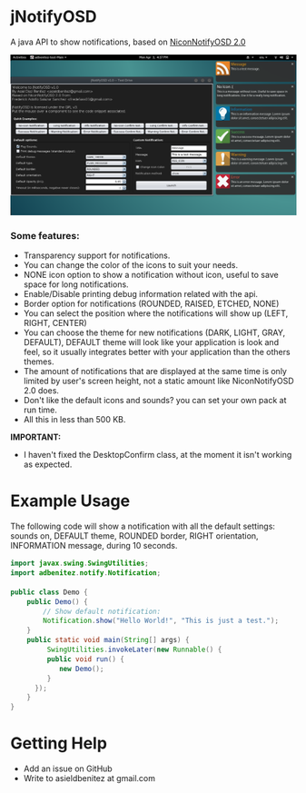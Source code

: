 # jNotifyOSD

A java API to show notifications, based on [NiconNotifyOSD 2.0](https://github.com/NiconDevTeam/NiconNotifyOSD)

![alt jNotifyOSD-Screenshot](https://github.com/adbenitez/jNotifyOSD/blob/master/assets/Screenshot.png)

### **Some features:**
* Transparency support for notifications.
* You can change the color of the icons to suit your needs.
* NONE icon option to show a notification without icon, useful to save space for long notifications.
* Enable/Disable printing debug information related with the api.
* Border option for notifications (ROUNDED, RAISED, ETCHED, NONE)
* You can select the position where the notifications will show up (LEFT, RIGHT, CENTER)
* You can choose the theme for new notifications (DARK, LIGHT, GRAY, DEFAULT), DEFAULT theme will look like your application is look and feel, so it usually integrates better with your application than the others themes.
* The amount of notifications that are displayed at the same time is only limited by user's screen height, not a static amount like NiconNotifyOSD 2.0 does.
* Don't like the default icons and sounds? you can set your own pack at run time.
* All this in less than 500 KB.

**IMPORTANT:** 
* I haven't fixed the DesktopConfirm class, at the moment it isn't working as expected.

# Example Usage

The following code will show a notification with all the default settings: sounds on, DEFAULT theme, ROUNDED border, RIGHT orientation, INFORMATION message, during 10 seconds.

```java
import javax.swing.SwingUtilities;
import adbenitez.notify.Notification;

public class Demo {
    public Demo() {
        // Show default notification:
        Notification.show("Hello World!", "This is just a test.");
    }
    public static void main(String[] args) {
         SwingUtilities.invokeLater(new Runnable() {
         public void run() {
            new Demo();
         }
      });
    }
}
```

# Getting Help

* Add an issue on GitHub
* Write to asieldbenitez at gmail.com
